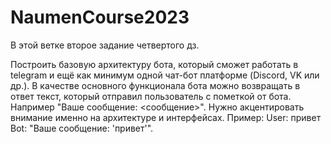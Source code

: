 # NaumenCourse2023
В этой ветке второе задание четвертого дз.

Построить базовую архитектуру бота, который сможет работать в  telegram и ещё как минимум одной чат-бот платформе (Discord, VK или др.). В качестве основного функционала бота можно возвращать в ответ текст, который отправил пользователь с пометкой от бота. Например "Ваше сообщение: <сообщение>". Нужно акцентировать внимание именно на архитектуре и интерфейсах.
Пример:
User: привет
Bot: "Ваше сообщение: 'привет'".
